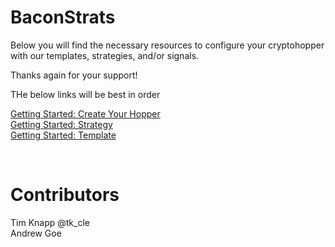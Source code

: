 # BaconStrats
Below you will find the necessary resources to configure your cryptohopper with our templates, strategies, and/or signals. 

Thanks again for your support!

THe below links will be best in order

[Getting Started: Create Your Hopper](https://github.com/ITOpsReborn/BaconStrats/create-hoper.md) </br>
[Getting Started: Strategy](https://github.com/ITOpsReborn/BaconStrats/gettingstarted-strategy.md) </br>
[Getting Started: Template](https://github.com/ITOpsReborn/BaconStrats/gettingstarted-tempalte.md)

</br>

# Contributors
Tim Knapp @tk_cle </br>
Andrew Goe